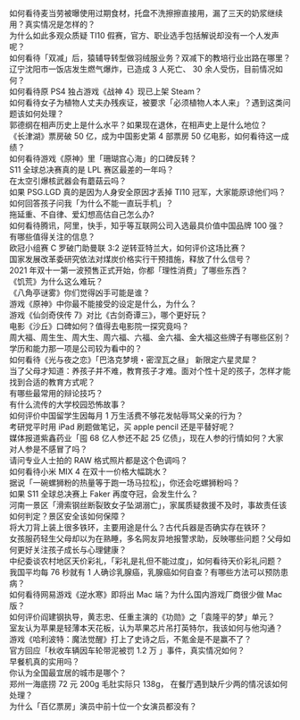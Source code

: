 如何看待麦当劳被曝使用过期食材，托盘不洗擦擦直接用，漏了三天的奶浆继续用？真实情况是怎样的？  
为什么如此多观众质疑 TI10 假赛，官方、职业选手包括解说却没有一个人发声呢？  
如何看待「双减」后，猿辅导转型做羽绒服业务？双减下的教培行业出路在哪里？  
辽宁沈阳市一饭店发生燃气爆炸，已造成 3 人死亡、 30 余人受伤，目前情况如何？  
如何看待原 PS4 独占游戏《战神 4》现已上架 Steam？  
如何看待女子为植物人丈夫办残疾证，被要求「必须植物人本人来」？遇到这类问题该如何处理？  
郭德纲在相声历史上是什么水平？如果现在退休，在相声史上是什么地位？  
《长津湖》票房破 50 亿，成为中国影史第 4 部票房 50 亿电影，如何看待这一成绩？  
如何看待游戏《原神》里「珊瑚宫心海」的口碑反转？  
S11 全球总决赛真的是 LPL 赛区最差的一年吗？  
在太空引爆核武器会有蘑菇云吗？  
如果 PSG.LGD 真的是因为人身安全原因才丢掉 TI10 冠军，大家能原谅他们吗？  
如何回答孩子问我「为什么不能一直玩手机」？  
拖延重、不自律、爱幻想高估自己怎么办?  
如何看待腾讯，阿里，快手，知乎等互联网公司入选最具价值中国品牌 100 强？有哪些值得关注的信息？  
欧冠小组赛 C 罗破门助曼联 3:2 逆转亚特兰大，如何评价这场比赛？  
国家发展改革委研究依法对煤炭价格实行干预措施，释放了什么信号？  
2021 年双十一第一波预售正式开始，你都「理性消费」了哪些东西？  
《饥荒》为什么这么难玩？  
《八角亭谜雾》你们觉得凶手可能是谁？  
游戏《原神》中你最不能接受的设定是什么，为什么？  
游戏《仙剑奇侠传 7》对比《古剑奇谭三》，哪个更好玩？  
电影《沙丘》口碑如何？值得去电影院一探究竟吗？  
周大福、周生生、周大生、周六福、六福、金六福、金大福这些牌子有哪些区别？  
学历和能力那一项是公司较为看中的？  
如何看待《光与夜之恋》「巴洛克梦境・密涅瓦之昼」 新限定六星灵犀？  
当了父母才知道：养孩子并不难，教育孩子才难。面对个性十足的孩子，怎样才能找到合适的教育方式呢？  
有哪些最常用的辩论技巧？  
有什么流传的大学校园恐怖故事？  
如何评价中国留学生因每月 1 万生活费不够花发帖辱骂父亲的行为？  
考研党平时用 iPad 刷题做笔记，买 apple pencil 还是平替好呢？  
媒体报道紫鑫药业「囤 68 亿人参还不起 25 亿债」，现在人参的行情如何？大家对人参是不感冒了吗？  
请问专业人士拍的 RAW 格式照片都是这个色调吗？  
如何看待小米 MIX 4 在双十一价格大幅跳水？  
据说「一碗螺狮粉的热量等于跑一场马拉松」，你还会吃螺狮粉吗？  
如果 S11 全球总决赛上 Faker 再度夺冠，会发生什么？  
河南一景区「滑索钢丝断裂致女子坠湖溺亡」，家属质疑救援不及时，事故责任该如何判定？景区安全该如何保障？  
将大刀背上装上很多铁环，主要用途是什么？古代兵器是否确实存在铁环？  
女孩服药轻生父母却以为在熟睡，多名网友异地报警求助，反映哪些问题？父母如何更好关注孩子成长与心理健康？  
中纪委谈农村地区天价彩礼，「彩礼是礼但不能过度」，如何看待天价彩礼问题？  
我国平均每 76 秒就有 1 人确诊乳腺癌，乳腺癌如何自查？有哪些方法可以预防患病？  
如何看待网易游戏《逆水寒》即将出 Mac 端？为什么国内游戏厂商很少做 Mac 版？  
如何评价阎建钢执导，黄志忠、任重主演的《功勋》之「袁隆平的梦」单元？  
室友认为苹果是轻薄本天花板，认为苹果芯片吊打英特尔，我该如何与他沟通？  
游戏《哈利波特：魔法觉醒》打上了史诗之后，不氪金是不是赢不了？  
官方回应「秋收车辆因车轮带泥被罚 1.2 万 」事件，真实情况如何？  
早餐机真的实用吗？  
你认为全国最宜居的城市是哪个？  
郑州一海底捞 72 元 200g 毛肚实际只 138g， 在餐厅遇到缺斤少两的情况该如何处理？  
为什么「百亿票房」演员中前十位一个女演员都没有？  
